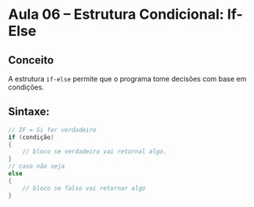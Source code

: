 # Aula 06 – Estrutura Condicional: If-Else

## Conceito
A estrutura `if-else` permite que o programa tome decisões com base em condições.

## Sintaxe:
```csharp
// IF = Si for verdadeiro 
if (condição)
{
    // bloco se verdadeiro vai retornal algo.
}
// caso não seja
else
{
    // bloco se falso vai retornar algo
}